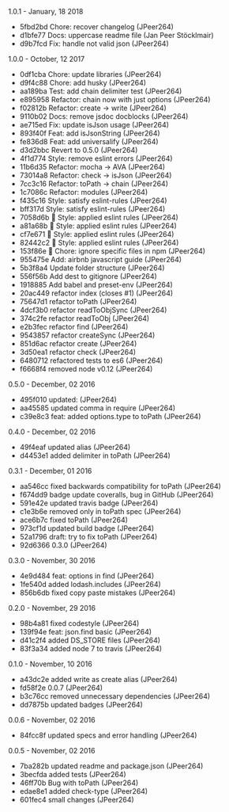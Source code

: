 1.0.1 - January, 18 2018

* 5fbd2bd Chore: recover changelog (JPeer264)
* d1bfe77 Docs: uppercase readme file (Jan Peer Stöcklmair)
* d9b7fcd Fix: handle not valid json (JPeer264)

1.0.0 - October, 12 2017

* 0df1cba Chore: update libraries (JPeer264)
* d9f4c88 Chore: add husky (JPeer264)
* aa189ba Test: add chain delimiter test (JPeer264)
* e895958 Refactor: chain now with just options (JPeer264)
* f02812b Refactor: create -> write (JPeer264)
* 9110b02 Docs: remove jsdoc docblocks (JPeer264)
* ae715ed Fix: update isJson usage (JPeer264)
* 893f40f Feat: add isJsonString (JPeer264)
* fe836d8 Feat: add universalify (JPeer264)
* d3d2bbc Revert to 0.5.0 (JPeer264)
* 4f1d774 Style: remove eslint errors (JPeer264)
* 11b6d35 Refactor: mocha -> AVA (JPeer264)
* 73014a8 Refactor: check -> isJson (JPeer264)
* 7cc3c16 Refactor: toPath -> chain (JPeer264)
* 1c7086c Refactor: modules (JPeer264)
* f435c16 Style: satisfy eslint-rules (JPeer264)
* bff317d Style: satisfy eslint-rules (JPeer264)
* 7058d6b :art: Style: applied eslint rules (JPeer264)
* a81a68b :art: Style: applied eslint rules (JPeer264)
* cf7e671 :art: Style: applied eslint rules (JPeer264)
* 82442c2 :art: Style: applied eslint rules (JPeer264)
* 153f86e :wrench: Chore: ignore specific files in npm (JPeer264)
* 955475e Add: airbnb javascript guide (JPeer264)
* 5b3f8a4 Update folder structure (JPeer264)
* 556f56b Add dest to gitignore (JPeer264)
* 1918885 Add babel and preset-env (JPeer264)
* 20ac449 refactor index (closes #1) (JPeer264)
* 75647d1 refactor toPath (JPeer264)
* 4dcf3b0 refactor readToObjSync (JPeer264)
* 374c2fe refactor readToObj (JPeer264)
* e2b3fec refactor find (JPeer264)
* 9543857 refactor createSync (JPeer264)
* 851d6ac refactor create (JPeer264)
* 3d50ea1 refactor check (JPeer264)
* 6480712 refactored tests to es6 (JPeer264)
* f6668f4 removed node v0.12 (JPeer264)

0.5.0 - December, 02 2016

* 495f010 updated: (JPeer264)
* aa45585 updated comma in require (JPeer264)
* c39e8c3 feat: added options.type to toPath (JPeer264)

0.4.0 - December, 02 2016

* 49f4eaf updated alias (JPeer264)
* d4453e1 added delimiter in toPath (JPeer264)

0.3.1 - December, 01 2016

* aa546cc fixed backwards compatibility for toPath (JPeer264)
* f674dd9 badge update coveralls, bug in GitHub (JPeer264)
* 591e42e updated travis badge (JPeer264)
* c1e3b6e removed only in toPath spec (JPeer264)
* ace6b7c fixed toPath (JPeer264)
* 973cf1d updated build badge (JPeer264)
* 52a1796 draft: try to fix toPath (JPeer264)
* 92d6366 0.3.0 (JPeer264)

0.3.0 - November, 30 2016

* 4e9d484 feat: options in find (JPeer264)
* 1fe540d added lodash.includes (JPeer264)
* 856b6db fixed copy paste mistakes (JPeer264)

0.2.0 - November, 29 2016

* 98b4a81 fixed codestyle (JPeer264)
* 139f94e feat: json.find basic (JPeer264)
* d41c2f4 added DS_STORE files (JPeer264)
* 83f3a34 added node 7 to travis (JPeer264)

0.1.0 - November, 10 2016

* a43dc2e added write as create alias (JPeer264)
* fd58f2e 0.0.7 (JPeer264)
* b3c76cc removed unnecessary dependencies (JPeer264)
* dd7875b updated badges (JPeer264)

0.0.6 - November, 02 2016

* 84fcc8f updated specs and error handling (JPeer264)

0.0.5 - November, 02 2016

* 7ba282b updated readme and package.json (JPeer264)
* 3becfda added tests (JPeer264)
* 46ff70b Bug with toPath (JPeer264)
* edae8e1 added check-type (JPeer264)
* 601fec4 small changes (JPeer264)

